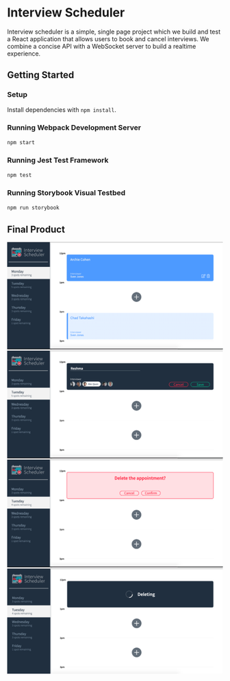# Interview Scheduler

Interview scheduler is a simple, single page project which we build and test a React application that allows users to book and cancel interviews. We combine a concise API with a WebSocket server to build a realtime experience.

## Getting Started

### Setup

Install dependencies with `npm install`.

### Running Webpack Development Server

```sh
npm start
```

### Running Jest Test Framework

```sh
npm test
```

### Running Storybook Visual Testbed

```sh
npm run storybook
```

## Final Product
!["Screenshot of Final Project view"](https://github.com/reshmaushakumari/scheduler/blob/master/docs/MainPage.png)
!["Screenshot of Appointment form"](https://github.com/reshmaushakumari/scheduler/blob/master/docs/Appointment_form.png)
!["Screenshot of Confirming the appointment deleting/not"](https://github.com/reshmaushakumari/scheduler/blob/master/docs/Delete_Confirm.png)
!["Screenshot of Deleting the appointment view"](https://github.com/reshmaushakumari/scheduler/blob/master/docs/Deleting_Appointment.png)
